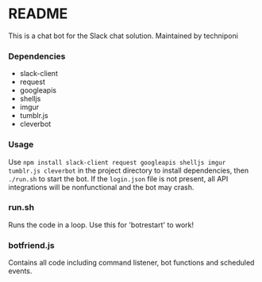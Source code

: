 # README #

This is a chat bot for the Slack chat solution. Maintained by techniponi

### Dependencies ###

* slack-client
* request
* googleapis
* shelljs
* imgur
* tumblr.js
* cleverbot

### Usage ###

Use `npm install slack-client request googleapis shelljs imgur tumblr.js cleverbot` in the project directory to install dependencies, then `./run.sh` to start the bot. If the `login.json` file is not present, all API integrations will be nonfunctional and the bot may crash.

### run.sh ###

Runs the code in a loop. Use this for 'botrestart' to work!

### botfriend.js ###

Contains all code including command listener, bot functions and scheduled events.
